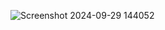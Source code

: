
![Screenshot 2024-09-29 144052](https://github.com/user-attachments/assets/905604ca-0da2-4138-87ef-dc62d1fdba78)
